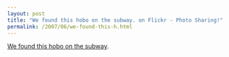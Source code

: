 ```yaml
---
layout: post
title: "We found this hobo on the subway. on Flickr - Photo Sharing!"
permalink: /2007/06/we-found-this-h.html
---
```


[We found this hobo on the subway](http://www.flickr.com/photos/dorkmaster/665234131/in/photostream/ "We found this hobo on the subway. on Flickr - Photo Sharing!").


